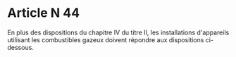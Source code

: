 # Article N 44

En plus des dispositions du chapitre IV du titre II, les installations d'appareils utilisant les combustibles gazeux doivent répondre aux dispositions ci-dessous.
